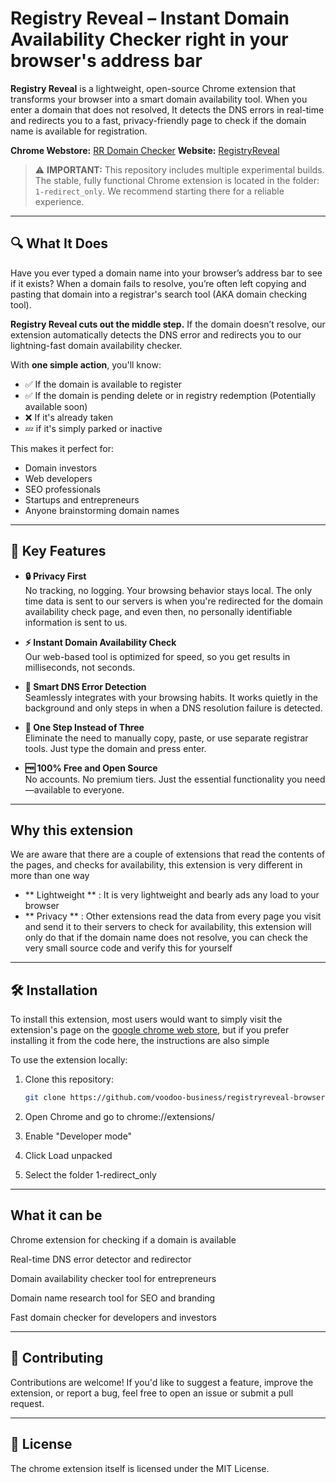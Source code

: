 # Registry Reveal – Instant Domain Availability Checker right in your browser's address bar

**Registry Reveal** is a lightweight, open-source Chrome extension that transforms your browser into a smart domain availability tool. When you enter a domain that does not resolved, It detects the DNS errors in real-time and redirects you to a fast, privacy-friendly page to check if the domain name is available for registration.

**Chrome Webstore:** [RR Domain Checker](https://chromewebstore.google.com/detail/registryreveal-domain-che/bobdgjmhhmmcjipbpbadnipgjeaghema)
**Website:** [RegistryReveal](https://www.registryreveal.com/)

> ⚠️ **IMPORTANT:** This repository includes multiple experimental builds. The stable, fully functional Chrome extension is located in the folder: `1-redirect_only`. We recommend starting there for a reliable experience.

---

## 🔍 What It Does

Have you ever typed a domain name into your browser’s address bar to see if it exists? When a domain fails to resolve, you’re often left copying and pasting that domain into a registrar's search tool (AKA domain checking tool).

**Registry Reveal cuts out the middle step.** If the domain doesn’t resolve, our extension automatically detects the DNS error and redirects you to our lightning-fast domain availability checker.

With **one simple action**, you'll know:

- ✅ If the domain is available to register
- ✅ If the domain is pending delete or in registry redemption (Potentially available soon)
- ❌ If it's already taken
- 💤 if it's simply parked or inactive

This makes it perfect for:

- Domain investors
- Web developers
- SEO professionals
- Startups and entrepreneurs
- Anyone brainstorming domain names

---

## 🚀 Key Features

- **🔒 Privacy First**  
  No tracking, no logging. Your browsing behavior stays local. The only time data is sent to our servers is when you're redirected for the domain availability check page, and even then, no personally identifiable information is sent to us.

- **⚡ Instant Domain Availability Check**  
  Our web-based tool is optimized for speed, so you get results in milliseconds, not seconds.

- **🧠 Smart DNS Error Detection**  
  Seamlessly integrates with your browsing habits. It works quietly in the background and only steps in when a DNS resolution failure is detected.

- **🎯 One Step Instead of Three**  
  Eliminate the need to manually copy, paste, or use separate registrar tools. Just type the domain and press enter.

- **🆓 100% Free and Open Source**  
  No accounts. No premium tiers. Just the essential functionality you need—available to everyone.

---
## Why this extension

We are aware that there are a couple of extensions that read the contents of the pages, and checks for availability, this extension is very different in more than one way

- ** Lightweight ** : It is very lightweight and bearly ads any load to your browser
- ** Privacy ** : Other extensions read the data from every page you visit and send it to their servers to check for availability, this extension will only do that if the domain name does not resolve, you can check the very small source code and verify this for yourself

---

## 🛠️ Installation

To install this extension, most users would want to simply visit the extension's page on the [google chrome web store](https://chromewebstore.google.com/detail/registryreveal-domain-che/bobdgjmhhmmcjipbpbadnipgjeaghema), but if you prefer installing it from the code here, the instructions are also simple

To use the extension locally:

1. Clone this repository:
   ```bash
   git clone https://github.com/voodoo-business/registryreveal-browser-extensions.git

2. Open Chrome and go to chrome://extensions/

3. Enable "Developer mode"

4. Click Load unpacked

5. Select the folder 1-redirect_only

---
## What it can be

Chrome extension for checking if a domain is available

Real-time DNS error detector and redirector

Domain availability checker tool for entrepreneurs

Domain name research tool for SEO and branding

Fast domain checker for developers and investors

---
## 🤝 Contributing

Contributions are welcome! If you'd like to suggest a feature, improve the extension, or report a bug, feel free to open an issue or submit a pull request.

---
## 📄 License

The chrome extension itself is licensed under the MIT License.


